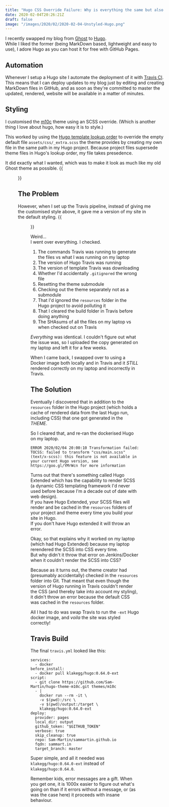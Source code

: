 ```yaml
---
title: "Hugo CSS Override Failure: Why is everything the same but also different"
date: 2020-02-04T20:26:21Z
draft: false
image: "/images/2020/02/2020-02-04-Unstyled-Hugo.png"
---
```


I recently swapped my blog from [Ghost](https://ghost.org/) to [Hugo](https://gohugo.io/).  
While I liked the former (being MarkDown based, lightweight and easy to use), I adore Hugo as you can host it for free with GitHub Pages.

## Automation

Whenever I setup a Hugo site I automate the deployment of it with [Travis CI](https://travis-ci.com/). This means that I can deploy updates to my blog just by editing and creating MarkDown files in GitHub, and as soon as they're committed to master the updated, rendered, website will be available in a matter of minutes.

## Styling

I customised the [m10c](https://github.com/vaga/hugo-theme-m10c) theme using an SCSS override. (Which is another thing I love about hugo, how easy it is to style.)

This worked by using the [Hugo template lookup order](https://gohugo.io/templates/lookup-order/) to override the empty default file `assets/css/_extra.scss` the theme provides by creating my own file in the same path in my Hugo project. Because project files supersede theme files in Hugo's lookup order, my file takes presedence. 

It did exactly what I wanted, which was to make it look as much like my old Ghost theme as possible.
{{<figure src="/images/2020/02/2020-02-04-Styled-Hugo.png" >}}

## The Problem

However, when I set up the Travis pipeline, instead of giving me the customised style above, it gave me a version of my site in the default styling.
{{<figure src="/images/2020/02/2020-02-04-Unstyled-Hugo.png">}}

Weird...  
I went over everything. I checked.

1. The commands Travis was running to generate the files vs what I was running on my laptop
2. The version of Hugo Travis was running
3. The version of template Travis was downloading
4. Whether I'd accidentally `.gitignored` the wrong file
5. Resetting the theme submodule
6. Checking out the theme separately not as a submodule
7. That I'd ignored the `resources` folder in the Hugo project to avoid polluting it
8. That I cleared the build folder in Travis before doing anything
9. The SHAsums of all the files on my laptop vs when checked out on Travis

_Everything_ was identical. I couldn't figure out what the issue was, so I uploaded the copy generated on my laptop and left it for a few weeks.

When I came back, I swapped over to using a Docker image both locally and in Travis and it _STILL_ rendered correctly on my laptop and incorrectly in Travis.

## The Solution

Eventually I discovered that in addition to the `resources` folder in the Hugo project (which holds a cache of rendered data from the last Hugo run, including CSS) that one got generated in the *THEME*.

So I cleared that, and re-ran the dockerised Hugo on my laptop.

```
ERROR 2020/02/04 20:00:10 Transformation failed: TOCSS: failed to transform "css/main.scss" (text/x-scss): this feature is not available in your current Hugo version, see https://goo.gl/YMrWcn for more information
```

Turns out that there's something called Hugo Extended which has the capability to render SCSS (a dynamic CSS templating framework I'd never used before because I'm a decade out of date with web design).  
If you have Hugo Extended, your SCSS files will render and be cached in the `resources` folders of your project and theme every time you build your site in Hugo.  
If you don't have Hugo extended it will throw an error.

Okay, so that explains why it worked on my laptop (which had Hugo Extended) because my laptop rerendered the SCSS into CSS every time.  
But why didn't it throw that error on Jenkins/Docker when it couldn't render the SCSS into CSS?

Because as it turns out, the theme creator had (presumably accidentally) checked in the `resources` folder into Git. That meant that even though the version of Hugo running in Travis couldn't render the CSS (and thereby take into account my styling), it didn't throw an error because the default CSS was cached in the `resources` folder.

All I had to do was swap Travis to run the `-ext` Hugo docker image, and *voila* the site was styled correctly!

## Travis Build

The final `travis.yml` looked like this:

```
services:
  - docker
before_install:
  - docker pull klakegg/hugo:0.64.0-ext
script:
  - git clone https://github.com/Sam-Martin/hugo-theme-m10c.git themes/m10c
  - |
    docker run --rm -it \
    -v $(pwd):/src \
    -v $(pwd)/output:/target \
    klakegg/hugo:0.64.0-ext
deploy:
  provider: pages
  local_dir: output
  github_token: "$GITHUB_TOKEN"
  verbose: true
  skip_cleanup: true
  repo: Sam-Martin/sammartin.github.io
  fqdn: sammart.in
  target_branch: master
```

Super simple, and all it needed was `klakegg/hugo:0.64.0-ext` instead of `klakegg/hugo:0.64.0`.

Remember kids, error messages are a gift. When you get one, it is 1000x easier to figure out what's going on than if it errors without a message, or (as was the case here) it proceeds with insane behaviour.